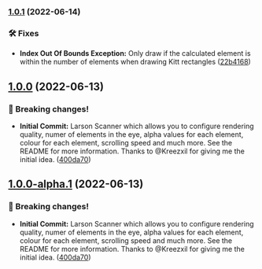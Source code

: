 ### [1.0.1](https://git.griefed.de/Griefed/LarsonScanner/compare/1.0.0...1.0.1) (2022-06-14)


### 🛠 Fixes

* **Index Out Of Bounds Exception:** Only draw if the calculated element is within the number of elements when drawing Kitt rectangles ([22b4168](https://git.griefed.de/Griefed/LarsonScanner/commit/22b416833c79866df4e93a299b6a1880143a5992))

## [1.0.0](https://git.griefed.de/Griefed/LarsonScanner/compare/...1.0.0) (2022-06-13)


### 🧨 Breaking changes!

* **Initial Commit:** Larson Scanner which allows you to configure rendering quality, numer of elements in the eye, alpha values for each element, colour for each element, scrolling speed and much more. See the README for more information. Thanks to @Kreezxil for giving me the initial idea. ([400da70](https://git.griefed.de/Griefed/LarsonScanner/commit/400da700bfb7a240f1b7c4f8db73d6e2abe24544))

## [1.0.0-alpha.1](https://git.griefed.de/Griefed/LarsonScanner/compare/...1.0.0-alpha.1) (2022-06-13)


### 🧨 Breaking changes!

* **Initial Commit:** Larson Scanner which allows you to configure rendering quality, numer of elements in the eye, alpha values for each element, colour for each element, scrolling speed and much more. See the README for more information. Thanks to @Kreezxil for giving me the initial idea. ([400da70](https://git.griefed.de/Griefed/LarsonScanner/commit/400da700bfb7a240f1b7c4f8db73d6e2abe24544))
